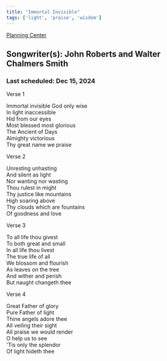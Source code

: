 ```yaml
---
title: "Immortal Invisible"
tags: ['light', 'praise', 'wisdom']
---
```


[Planning Center](https://services.planningcenteronline.com/songs/14681653)

## Songwriter(s): John Roberts and Walter Chalmers Smith
### Last scheduled: Dec 15, 2024          

Verse 1  
  
Immortal invisible God only wise  
In light inaccessible  
Hid from our eyes  
Most blessed most glorious  
The Ancient of Days  
Almighty victorious  
Thy great name we praise  
  
Verse 2  
  
Unresting unhasting  
And silent as light  
Nor wanting nor wasting  
Thou rulest in might  
Thy justice like mountains  
High soaring above  
Thy clouds which are fountains  
Of goodness and love  
  
  
Verse 3  
  
To all life thou givest  
To both great and small  
In all life thou livest  
The true life of all  
We blossom and flourish  
As leaves on the tree  
And wither and perish  
But naught changeth thee  
  
Verse 4  
  
Great Father of glory  
Pure Father of light  
Thine angels adore thee  
All veiling their sight  
All praise we would render  
O help us to see  
'Tis only the splendor  
Of light hideth thee
